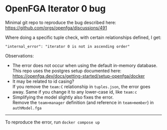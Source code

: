 # OpenFGA Iterator 0 bug #
Minimal git repo to reproduce the bug described here:
<br/>https://github.com/orgs/openfga/discussions/491

Where doing a specific tuple check, with certain relationships defined, I get:
```
"internal_error": "iterator 0 is not in ascending order"
```

Observations:
- The error does not occur when using the default in-memory database. 
<br/>This repo uses the postgres setup documented here: https://openfga.dev/docs/getting-started/setup-openfga/docker
- It may be related to id casing?
<br/>If you remove the `team:C` relationship in `tuples.json`, the error goes away. Same if you change it to any lower-case id, like `team:c`
- Simplifying the model slightly also fixes the error. 
<br/>Remove the `team>manager` definition (and reference in `team>member`) in `authModel.fga`

---

To reproduce the error, run `docker compose up`